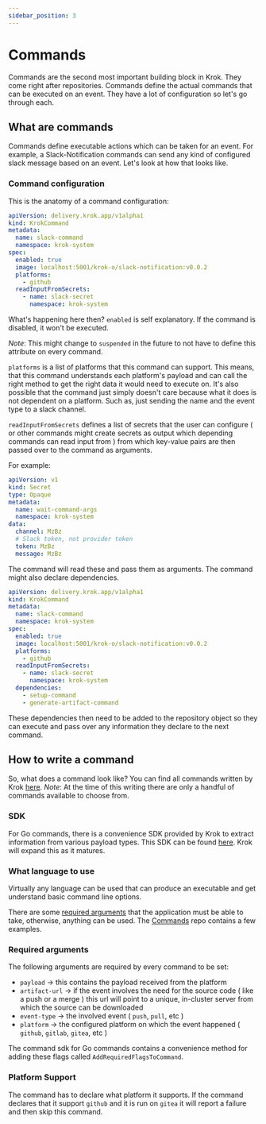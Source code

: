 ```yaml
---
sidebar_position: 3
---
```


# Commands

Commands are the second most important building block in Krok. They come right after repositories. Commands define the
actual commands that can be executed on an event. They have a lot of configuration so let's go through each.

## What are commands

Commands define executable actions which can be taken for an event. For example, a Slack-Notification commands can send
any kind of configured slack message based on an event. Let's look at how that looks like.

### Command configuration

This is the anatomy of a command configuration:

```yaml
apiVersion: delivery.krok.app/v1alpha1
kind: KrokCommand
metadata:
  name: slack-command
  namespace: krok-system
spec:
  enabled: true
  image: localhost:5001/krok-o/slack-notification:v0.0.2
  platforms:
    - github
  readInputFromSecrets:
    - name: slack-secret
      namespace: krok-system
```

What's happening here then? `enabled` is self explanatory. If the command is disabled, it won't be executed.

_Note_: This might change to `suspended` in the future to not have to define this attribute on every command.

`platforms` is a list of platforms that this command can support. This means, that this command understands each
platform's payload and can call the right method to get the right data it would need to execute on. It's also possible
that the command just simply doesn't care because what it does is not dependent on a platform. Such as, just sending the
name and the event type to a slack channel.

`readInputFromSecrets` defines a list of secrets that the user can configure ( or other commands might create secrets
as output which depending commands can read input from ) from which key-value pairs are then passed over to the command
as arguments.

For example:

```yaml
apiVersion: v1
kind: Secret
type: Opaque
metadata:
  name: wait-command-args
  namespace: krok-system
data:
  channel: MzBz
  # Slack token, not provider token
  token: MzBz
  message: MzBz
```

The command will read these and pass them as arguments. The command might also declare dependencies.

```yaml
apiVersion: delivery.krok.app/v1alpha1
kind: KrokCommand
metadata:
  name: slack-command
  namespace: krok-system
spec:
  enabled: true
  image: localhost:5001/krok-o/slack-notification:v0.0.2
  platforms:
    - github
  readInputFromSecrets:
    - name: slack-secret
      namespace: krok-system
  dependencies:
    - setup-command
    - generate-artifact-command
```

These dependencies then need to be added to the repository object so they can execute and pass over any information they
declare to the next command.

## How to write a command

So, what does a command look like? You can find all commands written by Krok [here](https://github.com/krok-o/commands).
_Note_: At the time of this writing there are only a handful of commands available to choose from.

### SDK

For Go commands, there is a convenience SDK provided by Krok to extract information from various payload types. This SDK
can be found [here](https://github.com/krok-o/command-sdk). Krok will expand this as it matures.

### What language to use

Virtually any language can be used that can produce an executable and get understand basic command line options.

There are some [required arguments](#required-arguments) that the application must be able to take, otherwise, anything
can be used. The [Commands](https://github.com/krok-o/commands) repo contains a few examples.

### Required arguments

The following arguments are required by every command to be set:

- `payload` -> this contains the payload received from the platform
- `artifact-url` -> if the event involves the need for the source code ( like a push or a merge ) this url will point
to a unique, in-cluster server from which the source can be downloaded
- `event-type` -> the involved event ( `push`, `pull`, etc )
- `platform` -> the configured platform on which the event happened ( `github`, `gitlab`, `gitea`, etc )

The command sdk for Go commands contains a convenience method for adding these flags called `AddRequiredFlagsToCommand`.

### Platform Support

The command has to declare what platform it supports. If the command declares that it support `github` and it is run on
`gitea` it will report a failure and then skip this command.